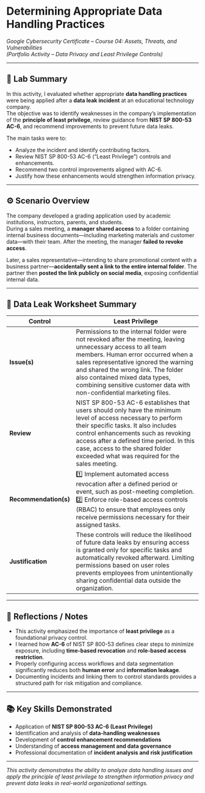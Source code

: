 # Determining Appropriate Data Handling Practices  
*Google Cybersecurity Certificate – Course 04: Assets, Threats, and Vulnerabilities*  
*(Portfolio Activity – Data Privacy and Least Privilege Controls)*  

---

## 🎯 Lab Summary  
In this activity, I evaluated whether appropriate **data handling practices** were being applied after a **data leak incident** at an educational technology company.  
The objective was to identify weaknesses in the company’s implementation of the **principle of least privilege**, review guidance from **NIST SP 800-53 AC-6**, and recommend improvements to prevent future data leaks.  

The main tasks were to:  
- Analyze the incident and identify contributing factors.  
- Review NIST SP 800-53 AC-6 (“Least Privilege”) controls and enhancements.  
- Recommend two control improvements aligned with AC-6.  
- Justify how these enhancements would strengthen information privacy.  

---

## ⚙️ Scenario Overview  
The company developed a grading application used by academic institutions, instructors, parents, and students.  
During a sales meeting, a **manager shared access** to a folder containing internal business documents—including marketing materials and customer data—with their team. After the meeting, the manager **failed to revoke access**.  

Later, a sales representative—intending to share promotional content with a business partner—**accidentally sent a link to the entire internal folder**. The partner then **posted the link publicly on social media**, exposing confidential internal data.  

---

## 🧾 Data Leak Worksheet Summary  

| **Control** | **Least Privilege** |
|--------------|---------------------|
| **Issue(s)** | Permissions to the internal folder were not revoked after the meeting, leaving unnecessary access to all team members. Human error occurred when a sales representative ignored the warning and shared the wrong link. The folder also contained mixed data types, combining sensitive customer data with non-confidential marketing files. |
| **Review** | NIST SP 800-53 AC-6 establishes that users should only have the minimum level of access necessary to perform their specific tasks. It also includes control enhancements such as revoking access after a defined time period. In this case, access to the shared folder exceeded what was required for the sales meeting. |
| **Recommendation(s)** | 1️⃣ Implement automated access revocation after a defined period or event, such as post-meeting completion.  <br> 2️⃣ Enforce role-based access controls (RBAC) to ensure that employees only receive permissions necessary for their assigned tasks. |
| **Justification** | These controls will reduce the likelihood of future data leaks by ensuring access is granted only for specific tasks and automatically revoked afterward. Limiting permissions based on user roles prevents employees from unintentionally sharing confidential data outside the organization. |

---

## 🧠 Reflections / Notes  
- This activity emphasized the importance of **least privilege** as a foundational privacy control.  
- I learned how **AC-6** of NIST SP 800-53 defines clear steps to minimize exposure, including **time-based revocation** and **role-based access restriction**.  
- Properly configuring access workflows and data segmentation significantly reduces both **human error** and **information leakage**.  
- Documenting incidents and linking them to control standards provides a structured path for risk mitigation and compliance.  

---

## 📚 Key Skills Demonstrated  
- Application of **NIST SP 800-53 AC-6 (Least Privilege)**  
- Identification and analysis of **data-handling weaknesses**  
- Development of **control enhancement recommendations**  
- Understanding of **access management and data governance**  
- Professional documentation of **incident analysis and risk justification**  

---

*This activity demonstrates the ability to analyze data handling issues and apply the principle of least privilege to strengthen information privacy and prevent data leaks in real-world organizational settings.*  


